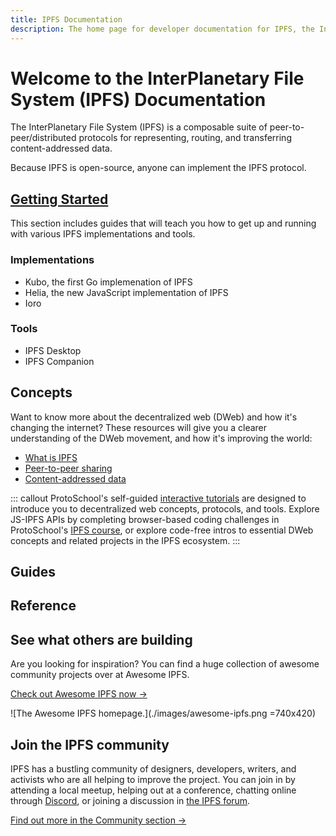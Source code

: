 ```yaml
---
title: IPFS Documentation
description: The home page for developer documentation for IPFS, the InterPlanetary File System.
---
```


# Welcome to the InterPlanetary File System (IPFS) Documentation

The InterPlanetary File System (IPFS) is a composable suite of peer-to-peer/distributed protocols for representing, routing, and transferring content-addressed data. 

Because IPFS is open-source, anyone can implement the IPFS protocol.

## [Getting Started](install/)

This section includes guides that will teach you how to get up and running with various IPFS implementations and tools.

### Implementations 

- Kubo, the first Go implemenation of IPFS
- Helia, the new JavaScript implementation of IPFS 
- Ioro

### Tools 

- IPFS Desktop
- IPFS Companion

## Concepts

Want to know more about the decentralized web (DWeb) and how it's changing the internet? These resources will give you a clearer understanding of the DWeb movement, and how it's improving the world:

- [What is IPFS](concepts/what-is-ipfs.md)
- [Peer-to-peer sharing](concepts/dht.md)
- [Content-addressed data](concepts/content-addressing.md)

::: callout
ProtoSchool's self-guided [interactive tutorials](https://proto.school/tutorials) are designed to introduce you to decentralized web concepts, protocols, and tools. Explore JS-IPFS APIs by completing browser-based coding challenges in ProtoSchool's [IPFS course](https://proto.school/course/ipfs), or explore code-free intros to essential DWeb concepts and related projects in the IPFS ecosystem.
:::

## Guides

## Reference

## See what others are building

Are you looking for inspiration? You can find a huge collection of awesome community projects over at Awesome IPFS.

[Check out Awesome IPFS now →](https://awesome.ipfs.tech/)

![The Awesome IPFS homepage.](./images/awesome-ipfs.png =740x420)

## Join the IPFS community

IPFS has a bustling community of designers, developers, writers, and activists who are all helping to improve the project. You can join in by attending a local meetup, helping out at a conference, chatting online through [Discord](https://discord.com/invite/KKucsCpZmY), or joining a discussion in [the IPFS forum](https://discuss.ipfs.tech/).

[Find out more in the Community section →](community/README.md)
